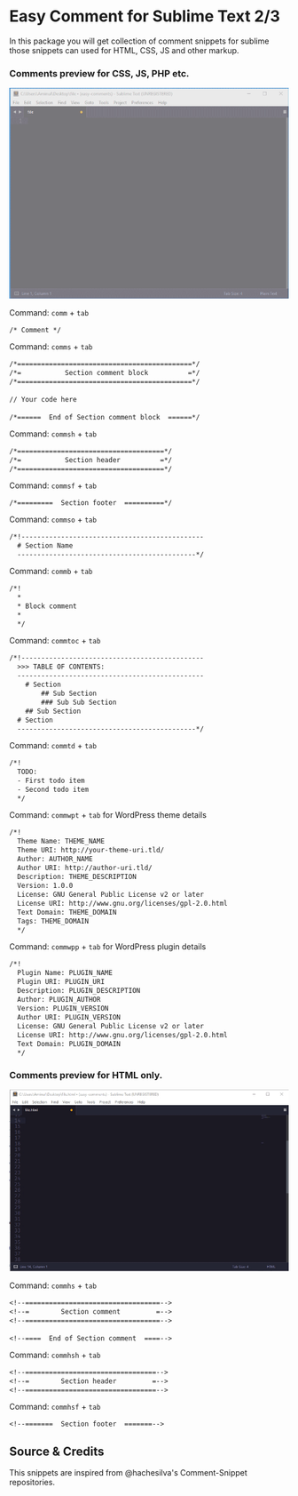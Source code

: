 # Easy Comment for Sublime Text 2/3
In this package you will get collection of comment snippets for sublime those snippets can used for HTML, CSS, JS and other markup.

### Comments preview for CSS, JS, PHP etc.

![Comments Preview](preview-1.gif)

Command: `comm` + `tab`

````
/* Comment */
````

Command: `comms` + `tab`

```
/*============================================*/
/*=           Section comment block          =*/
/*============================================*/

// Your code here

/*======  End of Section comment block  ======*/
```

Command: `commsh` + `tab`
```
/*=====================================*/
/*=           Section header          =*/
/*=====================================*/
```

Command: `commsf` + `tab`
```
/*=========  Section footer  ==========*/
```

Command: `commso` + `tab`

```
/*!----------------------------------------------
  # Section Name
  ---------------------------------------------*/
```

Command: `commb` + `tab`
```
/*!
  *
  * Block comment
  *
  */
```
Command: `commtoc` + `tab`
```
/*!----------------------------------------------
  >>> TABLE OF CONTENTS:
  -----------------------------------------------
	# Section
		## Sub Section
		### Sub Sub Section
	## Sub Section
  # Section
  ---------------------------------------------*/
```
Command: `commtd` + `tab`
```
/*!
  TODO:
  - First todo item
  - Second todo item
  */
```

Command: `commwpt` + `tab` for WordPress theme details
```
/*!
  Theme Name: THEME_NAME
  Theme URI: http://your-theme-uri.tld/
  Author: AUTHOR_NAME
  Author URI: http://author-uri.tld/
  Description: THEME_DESCRIPTION
  Version: 1.0.0
  License: GNU General Public License v2 or later
  License URI: http://www.gnu.org/licenses/gpl-2.0.html
  Text Domain: THEME_DOMAIN
  Tags: THEME_DOMAIN
  */
```

Command: `commwpp` + `tab` for WordPress plugin details
```
/*!
  Plugin Name: PLUGIN_NAME
  Plugin URI: PLUGIN_URI
  Description: PLUGIN_DESCRIPTION
  Author: PLUGIN_AUTHOR
  Version: PLUGIN_VERSION
  Author URI: PLUGIN_VERSION
  License: GNU General Public License v2 or later
  License URI: http://www.gnu.org/licenses/gpl-2.0.html
  Text Domain: PLUGIN_DOMAIN
  */
```

### Comments preview for HTML only.

![Comments Preview](preview-2.gif)

Command: `commhs` + `tab`
```
<!--==================================-->
<!--=        Section comment         =-->
<!--==================================-->

<!--====  End of Section comment  ====-->
```

Command: `commhsh` + `tab`
```
<!--=================================-->
<!--=        Section header         =-->
<!--=================================-->
```
Command: `commhsf` + `tab`
```
<!--=======  Section footer  =======-->
```

## Source & Credits

This snippets are inspired from @hachesilva's Comment-Snippet repositories.
